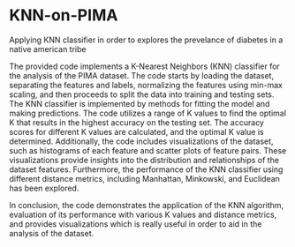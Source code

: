 # KNN-on-PIMA
Applying KNN classifier in order to explores the prevelance of diabetes in a native american tribe

The provided code implements a K-Nearest Neighbors (KNN) classifier for the analysis of the PIMA dataset. The code starts by loading the dataset, separating the features and labels, normalizing the features using min-max scaling, and then proceeds to split the data into training and testing sets. The KNN classifier is implemented by methods for fitting the model and making predictions. The code utilizes a range of K values to find the optimal K that results in the highest accuracy on the testing set. The accuracy scores for different K values are calculated, and the optimal K value is determined. Additionally, the code includes visualizations of the dataset, such as histograms of each feature and scatter plots of feature pairs. These visualizations provide insights into the distribution and relationships of the dataset features. Furthermore, the performance of the KNN classifier using different distance metrics, including Manhattan, Minkowski, and Euclidean has been explored. 

In conclusion, the code demonstrates the application of the KNN algorithm, evaluation of its performance with various K values and distance metrics, and provides visualizations which is really useful in order to aid in the analysis of the dataset.
